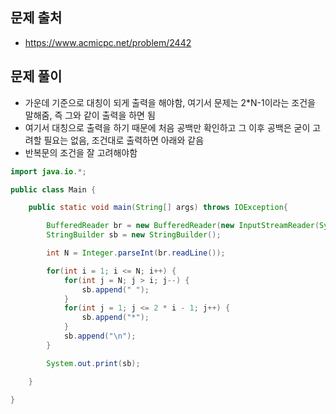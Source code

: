 ## 문제 출처
- https://www.acmicpc.net/problem/2442

## 문제 풀이
- 가운데 기준으로 대칭이 되게 출력을 해야함, 여기서 문제는 2*N-1이라는 조건을 말해줌, 즉 그와 같이 출력을 하면 됨
- 여기서 대칭으로 출력을 하기 때문에 처음 공백만 확인하고 그 이후 공백은 굳이 고려할 필요는 없음, 조건대로 출력하면 아래와 같음
- 반복문의 조건을 잘 고려해야함
```java
import java.io.*;

public class Main {

    public static void main(String[] args) throws IOException{

        BufferedReader br = new BufferedReader(new InputStreamReader(System.in));
        StringBuilder sb = new StringBuilder();

        int N = Integer.parseInt(br.readLine());

        for(int i = 1; i <= N; i++) {
            for(int j = N; j > i; j--) {
                sb.append(" ");
            }
            for(int j = 1; j <= 2 * i - 1; j++) {
                sb.append("*");
            }
            sb.append("\n");
        }

        System.out.print(sb);

    }

}
```